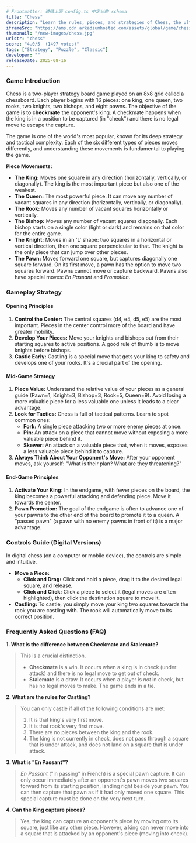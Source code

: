 ```yaml
---
# Frontmatter: 遵循上面 config.ts 中定义的 schema
title: "Chess"
description: "Learn the rules, pieces, and strategies of Chess, the ultimate game of skill. Plan your moves, control the board, and checkmate your opponent's king to win this timeless classic."
iframeSrc: "https://ams.cdn.arkadiumhosted.com/assets/global/game/chess/"
thumbnail: "/new-images/chess.jpg"
urlstr: "chess"
score: "4.0/5  (1497 votes)"
tags: ["Strategy", "Puzzle", "Classic"]
developer: ""
releaseDate: 2025-08-16
---
```




### Game Introduction

Chess is a two-player strategy board game played on an 8x8 grid called a chessboard. Each player begins with 16 pieces: one king, one queen, two rooks, two knights, two bishops, and eight pawns. The objective of the game is to **checkmate** the opponent's king. A checkmate happens when the king is in a position to be captured (in "check") and there is no legal move to escape the capture.

The game is one of the world's most popular, known for its deep strategy and tactical complexity. Each of the six different types of pieces moves differently, and understanding these movements is fundamental to playing the game.

**Piece Movements:**
-   **The King:** Moves one square in any direction (horizontally, vertically, or diagonally). The king is the most important piece but also one of the weakest.
-   **The Queen:** The most powerful piece. It can move any number of vacant squares in any direction (horizontally, vertically, or diagonally).
-   **The Rook:** Moves any number of vacant squares horizontally or vertically.
-   **The Bishop:** Moves any number of vacant squares diagonally. Each bishop starts on a single color (light or dark) and remains on that color for the entire game.
-   **The Knight:** Moves in an 'L' shape: two squares in a horizontal or vertical direction, then one square perpendicular to that. The knight is the only piece that can jump over other pieces.
-   **The Pawn:** Moves forward one square, but captures diagonally one square forward. On its first move, a pawn has the option to move two squares forward. Pawns cannot move or capture backward. Pawns also have special moves: *En Passant* and *Promotion*.

### Gameplay Strategy

#### Opening Principles
1.  **Control the Center:** The central squares (d4, e4, d5, e5) are the most important. Pieces in the center control more of the board and have greater mobility.
2.  **Develop Your Pieces:** Move your knights and bishops out from their starting squares to active positions. A good rule of thumb is to move knights before bishops.
3.  **Castle Early:** Castling is a special move that gets your king to safety and develops one of your rooks. It's a crucial part of the opening.

#### Mid-Game Strategy
1.  **Piece Value:** Understand the relative value of your pieces as a general guide (Pawn=1, Knight=3, Bishop=3, Rook=5, Queen=9). Avoid losing a more valuable piece for a less valuable one unless it leads to a clear advantage.
2.  **Look for Tactics:** Chess is full of tactical patterns. Learn to spot common ones:
    -   **Fork:** A single piece attacking two or more enemy pieces at once.
    -   **Pin:** An attack on a piece that cannot move without exposing a more valuable piece behind it.
    -   **Skewer:** An attack on a valuable piece that, when it moves, exposes a less valuable piece behind it to capture.
3.  **Always Think About Your Opponent's Move:** After your opponent moves, ask yourself: "What is their plan? What are they threatening?"

#### End-Game Principles
1.  **Activate Your King:** In the endgame, with fewer pieces on the board, the king becomes a powerful attacking and defending piece. Move it towards the center.
2.  **Pawn Promotion:** The goal of the endgame is often to advance one of your pawns to the other end of the board to promote it to a queen. A "passed pawn" (a pawn with no enemy pawns in front of it) is a major advantage.

### Controls Guide (Digital Versions)

In digital chess (on a computer or mobile device), the controls are simple and intuitive.
-   **Move a Piece:**
    -   **Click and Drag:** Click and hold a piece, drag it to the desired legal square, and release.
    -   **Click and Click:** Click a piece to select it (legal moves are often highlighted), then click the destination square to move it.
-   **Castling:** To castle, you simply move your king two squares towards the rook you are castling with. The rook will automatically move to its correct position.

### Frequently Asked Questions (FAQ)

**1. What is the difference between Checkmate and Stalemate?**
> This is a crucial distinction.
> - **Checkmate** is a win. It occurs when a king is in check (under attack) and there is no legal move to get out of check.
> - **Stalemate** is a draw. It occurs when a player is *not* in check, but has no legal moves to make. The game ends in a tie.

**2. What are the rules for Castling?**
> You can only castle if all of the following conditions are met:
> 1.  It is that king's very first move.
> 2.  It is that rook's very first move.
> 3.  There are no pieces between the king and the rook.
> 4.  The king is not currently in check, does not pass through a square that is under attack, and does not land on a square that is under attack.

**3. What is "En Passant"?**
> *En Passant* ("in passing" in French) is a special pawn capture. It can only occur immediately after an opponent's pawn moves two squares forward from its starting position, landing right beside your pawn. You can then capture that pawn as if it had only moved one square. This special capture must be done on the very next turn.

**4. Can the King capture pieces?**
> Yes, the king can capture an opponent's piece by moving onto its square, just like any other piece. However, a king can never move into a square that is attacked by an opponent's piece (moving into check).

